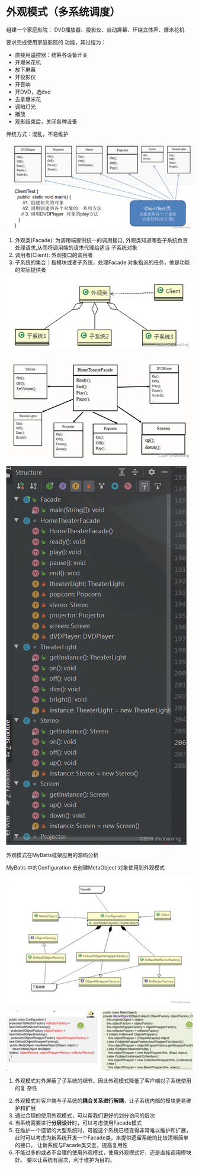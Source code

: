 # 外观模式（多系统调度）

组建一个家庭影院： DVD播放器、投影仪、自动屏幕、环绕立体声、爆米花机

要求完成使用家庭影院的 功能，其过程为：

* 直接用遥控器：统筹各设备开关
* 开爆米花机
* 放下屏幕
* 开投影仪
* 开音响
* 开DVD，选dvd
* 去拿爆米花
* 调暗灯光
* 播放
* 观影结束后，关闭各种设备

传统方式：混乱，不易维护

![1683530743135](image/23-05-04-设计模式-结构型模式/1683530743135.png)

1. 外观类(Facade): 为调用端提供统一的调用接口, 外观类知道哪些子系统负责处理请求,从而将调用端的请求代理给适当 子系统对象
2. 调用者(Client): 外观接口的调用者
3. 子系统的集合：指模块或者子系统，处理Facade 对象指派的任务，他是功能的实际提供者

![1683530903811](image/23-05-04-设计模式-结构型模式/1683530903811.png)

![1683532247823](image/23-05-04-设计模式-结构型模式/1683532247823.png)

![1683532313813](image/23-05-04-设计模式-结构型模式/1683532313813.png)

外观模式在MyBatis框架应用的源码分析

MyBatis 中的Configuration 去创建MetaObject 对象使用到外观模式

![1683532645879](image/23-05-04-设计模式-结构型模式/1683532645879.png)

![1683532661348](image/23-05-04-设计模式-结构型模式/1683532661348.png)

1. 外观模式对外屏蔽了子系统的细节，因此外观模式降低了客户端对子系统使用的复 杂性

2) 外观模式对客户端与子系统的**耦合关系进行解耦**，让子系统内部的模块更易维护和扩展
3) 通过合理的使用外观模式，可以帮我们更好的划分访问的层次
4) 当系统需要进行**分层设计**时，可以考虑使用Facade模式
5) 在维护一个遗留的大型系统时，可能这个系统已经变得非常难以维护和扩展，此时可以考虑为新系统开发一个Facade类，来提供遗留系统的比较清晰简单的接口， 让新系统与Facade类交互，提高复用性
6) 不能过多的或者不合理的使用外观模式，使用外观模式好，还是直接调用模块好。 要以让系统有层次，利于维护为目的。
